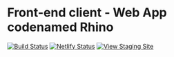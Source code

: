 # Front-end client - Web App codenamed Rhino

[![Build Status](https://travis-ci.org/airavata-courses/MayDay.svg?branch=develop-client-rhino)](https://travis-ci.org/airavata-courses/MayDay)
[![Netlify Status](https://api.netlify.com/api/v1/badges/387e2841-3247-4418-bbd9-25be327e01eb/deploy-status)](https://app.netlify.com/sites/rhino-demo/deploys)
[![View Staging Site](https://img.shields.io/badge/staging-online-brightgreen.svg)](https://rhino-demo.netlify.com/)



